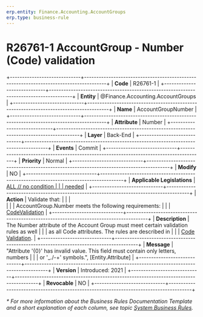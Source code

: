 ```yaml
---
erp.entity: Finance.Accounting.AccountGroups
erp.type: business-rule
---
```


# R26761-1 AccountGroup - Number (Code) validation
+-----------------------------+---------------------------------------------------------------------------------------+
| **Code**                    | R26761-1                                                                              |
+-----------------------------+---------------------------------------------------------------------------------------+
| **Entity**                  | @Finance.Accounting.AccountGroups                                                     |
+-----------------------------+---------------------------------------------------------------------------------------+
| **Name**                    | AccountGroupNumber                                                                    |
+-----------------------------+---------------------------------------------------------------------------------------+
| **Attribute**               | Number                                                                                |
+-----------------------------+---------------------------------------------------------------------------------------+
| **Layer**                   | Back-End                                                                              |
+-----------------------------+---------------------------------------------------------------------------------------+
| **Events**                  | Commit                                                                                |
+-----------------------------+---------------------------------------------------------------------------------------+
| **Priority**                | Normal                                                                                |
+-----------------------------+---------------------------------------------------------------------------------------+
| **Modify**                  | NO                                                                                    |
+-----------------------------+---------------------------------------------------------------------------------------+
| **Applicable Legislations** | [ALL // no condition                                                                  |
|                             | needed](xref:applicable-legislations)                                                 |
+-----------------------------+---------------------------------------------------------------------------------------+
| **Action**                  | Validate that:                                                                        |
|                             | <br/>                                                                                 |
|                             | AccountGroup.Number meets the following requirements:                                 |
|                             | [CodeValidation](~/reference/code-validation.md)                                     |
+-----------------------------+---------------------------------------------------------------------------------------+
| **Description**             | The Number attribute of the Account Group must meet certain validation rules as well  |
|                             | as all Code attributes. The rules are described in                                    |
|                             | [Code Validation](~/reference/code-validation.md).                                   |
+-----------------------------+---------------------------------------------------------------------------------------+
| **Message**                 | \"Attribute \'{0}\' has invalid value. This field must contain only letters, numbers  |
|                             | or \'\_./-+\' symbols.\", \[Entity.Attribute\]                                        |
+-----------------------------+---------------------------------------------------------------------------------------+
| **Version**                 | Introduced: 2021                                                                      |
+-----------------------------+---------------------------------------------------------------------------------------+
| **Revocable**               | NO                                                                                    |
+-----------------------------+---------------------------------------------------------------------------------------+

*\* For more information about the Business Rules Documentation Template and a short explanation of each column, see
topic [System Business Rules](../templates/template-description-system-business-rules.md).*
